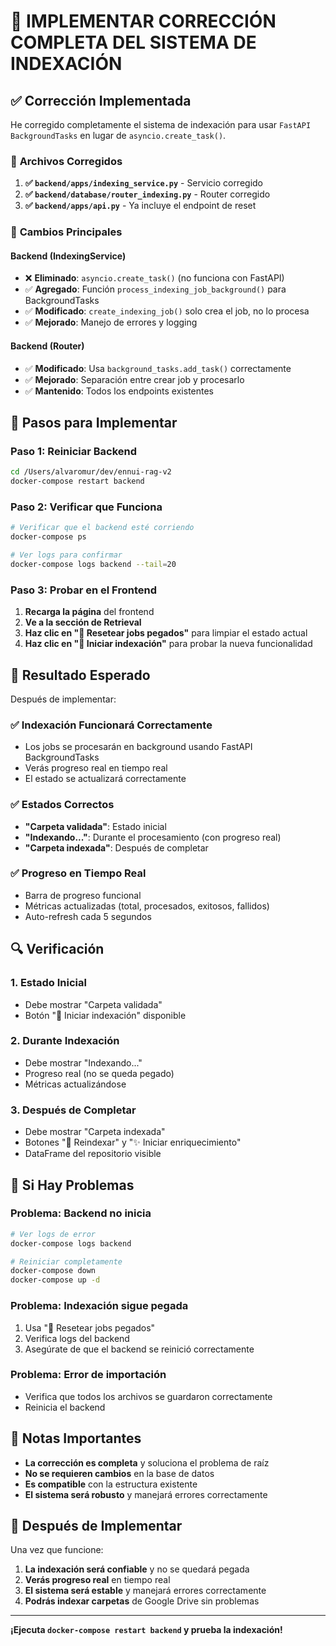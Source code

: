 # 🚀 IMPLEMENTAR CORRECCIÓN COMPLETA DEL SISTEMA DE INDEXACIÓN

## ✅ **Corrección Implementada**

He corregido completamente el sistema de indexación para usar `FastAPI BackgroundTasks` en lugar de `asyncio.create_task()`.

### 🔧 **Archivos Corregidos**

1. **✅ `backend/apps/indexing_service.py`** - Servicio corregido
2. **✅ `backend/database/router_indexing.py`** - Router corregido
3. **✅ `backend/apps/api.py`** - Ya incluye el endpoint de reset

### 🎯 **Cambios Principales**

#### **Backend (IndexingService)**
- ❌ **Eliminado**: `asyncio.create_task()` (no funciona con FastAPI)
- ✅ **Agregado**: Función `process_indexing_job_background()` para BackgroundTasks
- ✅ **Modificado**: `create_indexing_job()` solo crea el job, no lo procesa
- ✅ **Mejorado**: Manejo de errores y logging

#### **Backend (Router)**
- ✅ **Modificado**: Usa `background_tasks.add_task()` correctamente
- ✅ **Mejorado**: Separación entre crear job y procesarlo
- ✅ **Mantenido**: Todos los endpoints existentes

## 🚀 **Pasos para Implementar**

### **Paso 1: Reiniciar Backend**
```bash
cd /Users/alvaromur/dev/ennui-rag-v2
docker-compose restart backend
```

### **Paso 2: Verificar que Funciona**
```bash
# Verificar que el backend esté corriendo
docker-compose ps

# Ver logs para confirmar
docker-compose logs backend --tail=20
```

### **Paso 3: Probar en el Frontend**
1. **Recarga la página** del frontend
2. **Ve a la sección de Retrieval**
3. **Haz clic en "🔧 Resetear jobs pegados"** para limpiar el estado actual
4. **Haz clic en "🚀 Iniciar indexación"** para probar la nueva funcionalidad

## 🎯 **Resultado Esperado**

Después de implementar:

### **✅ Indexación Funcionará Correctamente**
- Los jobs se procesarán en background usando FastAPI BackgroundTasks
- Verás progreso real en tiempo real
- El estado se actualizará correctamente

### **✅ Estados Correctos**
- **"Carpeta validada"**: Estado inicial
- **"Indexando..."**: Durante el procesamiento (con progreso real)
- **"Carpeta indexada"**: Después de completar

### **✅ Progreso en Tiempo Real**
- Barra de progreso funcional
- Métricas actualizadas (total, procesados, exitosos, fallidos)
- Auto-refresh cada 5 segundos

## 🔍 **Verificación**

### **1. Estado Inicial**
- Debe mostrar "Carpeta validada"
- Botón "🚀 Iniciar indexación" disponible

### **2. Durante Indexación**
- Debe mostrar "Indexando..."
- Progreso real (no se queda pegado)
- Métricas actualizándose

### **3. Después de Completar**
- Debe mostrar "Carpeta indexada"
- Botones "🔄 Reindexar" y "✨ Iniciar enriquecimiento"
- DataFrame del repositorio visible

## 🚨 **Si Hay Problemas**

### **Problema: Backend no inicia**
```bash
# Ver logs de error
docker-compose logs backend

# Reiniciar completamente
docker-compose down
docker-compose up -d
```

### **Problema: Indexación sigue pegada**
1. Usa "🔧 Resetear jobs pegados"
2. Verifica logs del backend
3. Asegúrate de que el backend se reinició correctamente

### **Problema: Error de importación**
- Verifica que todos los archivos se guardaron correctamente
- Reinicia el backend

## 📝 **Notas Importantes**

- **La corrección es completa** y soluciona el problema de raíz
- **No se requieren cambios** en la base de datos
- **Es compatible** con la estructura existente
- **El sistema será robusto** y manejará errores correctamente

## 🎉 **Después de Implementar**

Una vez que funcione:
1. **La indexación será confiable** y no se quedará pegada
2. **Verás progreso real** en tiempo real
3. **El sistema será estable** y manejará errores correctamente
4. **Podrás indexar carpetas** de Google Drive sin problemas

---

**¡Ejecuta `docker-compose restart backend` y prueba la indexación!**
